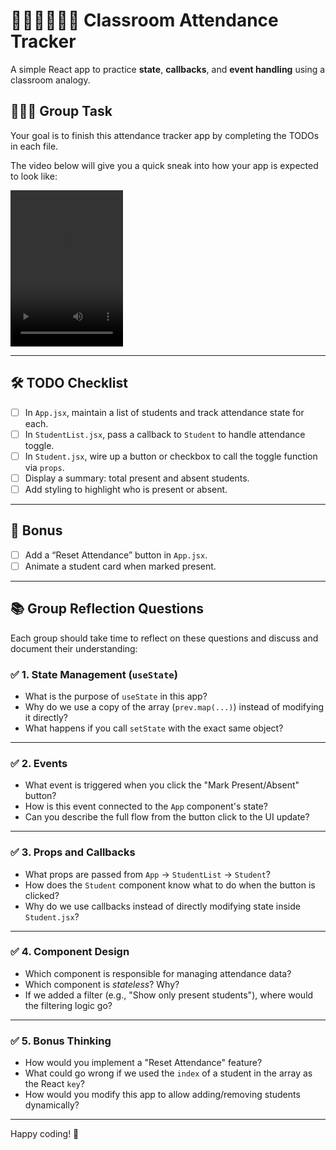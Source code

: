 # 👩🏾‍🏫👨🏾‍🏫 Classroom Attendance Tracker

A simple React app to practice **state**, **callbacks**, and **event handling** using a classroom analogy.

## 🧑‍🤝‍🧑 Group Task

Your goal is to finish this attendance tracker app by completing the TODOs in each file.

The video below will give you a quick sneak into how your app is expected to look like:

<video src="./samples/sample.webm" width="180" height="250"></>


---

## 🛠️ TODO Checklist

- [ ] In `App.jsx`, maintain a list of students and track attendance state for each.
- [ ] In `StudentList.jsx`, pass a callback to `Student` to handle attendance toggle.
- [ ] In `Student.jsx`, wire up a button or checkbox to call the toggle function via `props`.
- [ ] Display a summary: total present and absent students.
- [ ] Add styling to highlight who is present or absent.

---

## 🚀 Bonus

- [ ] Add a “Reset Attendance” button in `App.jsx`.
- [ ] Animate a student card when marked present.

---

## 📚 Group Reflection Questions

Each group should take time to reflect on these questions and discuss and document their understanding:

### ✅ 1. State Management (`useState`)

- What is the purpose of `useState` in this app?
- Why do we use a copy of the array (`prev.map(...)`) instead of modifying it directly?
- What happens if you call `setState` with the exact same object?

---

### ✅ 2. Events

- What event is triggered when you click the "Mark Present/Absent" button?
- How is this event connected to the `App` component's state?
- Can you describe the full flow from the button click to the UI update?

---

### ✅ 3. Props and Callbacks

- What props are passed from `App` → `StudentList` → `Student`?
- How does the `Student` component know what to do when the button is clicked?
- Why do we use callbacks instead of directly modifying state inside `Student.jsx`?

---

### ✅ 4. Component Design

- Which component is responsible for managing attendance data?
- Which component is *stateless*? Why?
- If we added a filter (e.g., "Show only present students"), where would the filtering logic go?

---

### ✅ 5. Bonus Thinking

- How would you implement a "Reset Attendance" feature?
- What could go wrong if we used the `index` of a student in the array as the React `key`?
- How would you modify this app to allow adding/removing students dynamically?

---


Happy coding! 🎯
